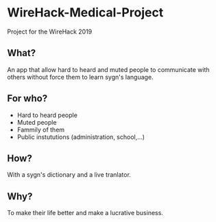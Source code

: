 # WireHack-Medical-Project

Project for the WireHack 2019

## What?
An app that allow hard to heard and muted people to communicate with others without force them to learn sygn's language.
## For who?
- Hard to heard people
- Muted people
- Fammily of them
- Public instututions (administration, school,...)
## How?
With a sygn's dictionary and a live tranlator.
## Why?
To make their life better and make a lucrative business.
